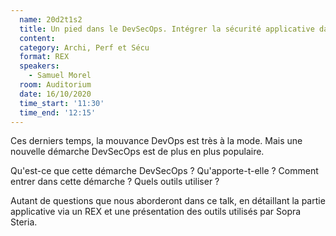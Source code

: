 ```yaml
---
  name: 20d2t1s2
  title: Un pied dans le DevSecOps. Intégrer la sécurité applicative dans le pipeline de build
  content:
  category: Archi, Perf et Sécu
  format: REX
  speakers: 
    - Samuel Morel
  room: Auditorium
  date: 16/10/2020
  time_start: '11:30'
  time_end: '12:15'
---
```

Ces derniers temps, la mouvance DevOps est très à la mode. Mais une nouvelle démarche DevSecOps est de plus en plus populaire.

Qu'est-ce que cette démarche DevSecOps ?
Qu'apporte-t-elle ?
Comment entrer dans cette démarche ?
Quels outils utiliser ?

Autant de questions que nous aborderont dans ce talk, en détaillant la partie applicative via un REX et une présentation des outils utilisés par Sopra Steria.

